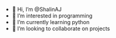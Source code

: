 - 👋 Hi, I’m @ShalinAJ
- 👀 I’m interested in programming
- 🌱 I’m currently learning python
- 💞️ I’m looking to collaborate on projects

<!---
ShalinAJ/ShalinAJ is a ✨ special ✨ repository because its `README.md` (this file) appears on your GitHub profile.
You can click the Preview link to take a look at your changes.
--->
